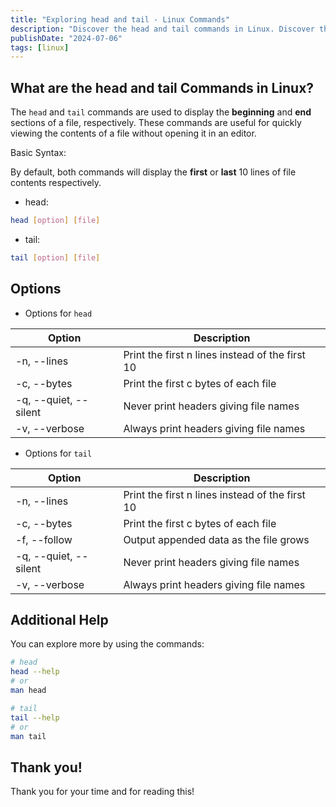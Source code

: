 ```yaml
---
title: "Exploring head and tail - Linux Commands"
description: "Discover the head and tail commands in Linux. Discover their syntax and options to view the start and end of files efficiently. Level up your Linux knowledge!"
publishDate: "2024-07-06"
tags: [linux]
---
```


## What are the head and tail Commands in Linux?

The `head` and `tail` commands are used to display the **beginning** and **end** sections of a file, respectively. These commands are useful for quickly viewing the contents of a file without opening it in an editor.

Basic Syntax:

By default, both commands will display the **first** or **last** 10 lines of file contents respectively.

- head:

```bash
head [option] [file]
```

- tail:

```bash
tail [option] [file]
```

## Options

- Options for `head`

| Option | Description |
| --- | --- |
| -n, --lines | Print the first n lines instead of the first 10 |
| -c, --bytes | Print the first c bytes of each file |
| -q, --quiet, --silent | Never print headers giving file names |
| -v, --verbose | Always print headers giving file names |
- Options for `tail`

| Option | Description |
| --- | --- |
| -n, --lines | Print the first n lines instead of the first 10 |
| -c, --bytes | Print the first c bytes of each file |
| -f, --follow | Output appended data as the file grows |
| -q, --quiet, --silent | Never print headers giving file names |
| -v, --verbose | Always print headers giving file names |

## Additional Help

You can explore more by using the commands:

```bash
# head
head --help
# or
man head

# tail
tail --help
# or
man tail
```

## Thank you!

Thank you for your time and for reading this!